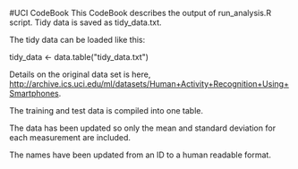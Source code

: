 #UCI CodeBook
This CodeBook describes the output of run_analysis.R script.  Tidy data is saved as tidy_data.txt.

The tidy data can be loaded like this:

   tidy_data <- data.table("tidy_data.txt")

Details on the original data set is here, http://archive.ics.uci.edu/ml/datasets/Human+Activity+Recognition+Using+Smartphones.

The training and test data is compiled into one table.

The data has been updated so only the mean and standard deviation for each measurement are included.

The names have been updated from an ID to a human readable format.


